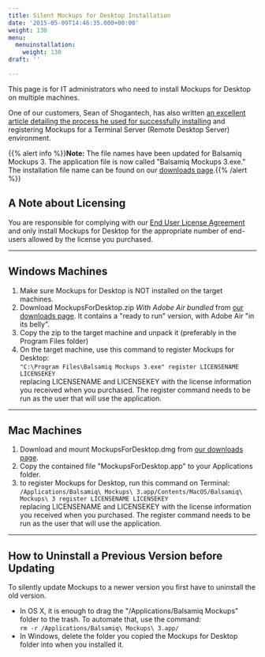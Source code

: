 ```yaml
---
title: Silent Mockups for Desktop Installation
date: '2015-05-09T14:46:35.000+00:00'
weight: 130
menu:
  menuinstallation:
    weight: 130
draft: ''

---
```

This page is for IT administrators who need to install Mockups for Desktop on multiple machines.

One of our customers, Sean of Shogantech, has also written [an excellent article detailing the process he used for successfully installing](http://www.shogan.co.uk/?p=641) and registering Mockups for a Terminal Server (Remote Desktop Server) environment.

{{% alert info %}}**Note:** The file names have been updated for Balsamiq Mockups 3\. The application file is now called "Balsamiq Mockups 3.exe." The installation file name can be found on our [downloads page](https://balsamiq.com/download).{{% /alert %}}

## A Note about Licensing

You are responsible for complying with our [End User License Agreement](https://balsamiq.com/eulas) and only install Mockups for Desktop for the appropriate number of end-users allowed by the license you purchased.

* * *

## Windows Machines

1.  Make sure Mockups for Desktop is NOT installed on the target machines.
2.  Download MockupsForDesktop.zip *With Adobe Air bundled* from [our downloads page](https://balsamiq.com/download). It contains a "ready to run" version, with Adobe Air "in its belly".
3.  Copy the zip to the target machine and unpack it (preferably in the Program Files folder)
4.  On the target machine, use this command to register Mockups for Desktop:  
    `"C:\Program Files\Balsamiq Mockups 3.exe" register LICENSENAME LICENSEKEY`  
    replacing LICENSENAME and LICENSEKEY with the license information you received when you purchased. The register command needs to be run as the user that will use the application.

* * *

## Mac Machines

1.  Download and mount MockupsForDesktop.dmg from [our downloads page](https://balsamiq.com/download).
2.  Copy the contained file "MockupsForDesktop.app" to your Applications folder.
3.  to register Mockups for Desktop, run this command on Terminal:  
    `/Applications/Balsamiq\ Mockups\ 3.app/Contents/MacOS/Balsamiq\ Mockups\ 3 register LICENSENAME LICENSEKEY`  
    replacing LICENSENAME and LICENSEKEY with the license information you received when you purchased. The register command needs to be run as the user that will use the application.

* * *

## How to Uninstall a Previous Version before Updating

To silently update Mockups to a newer version you first have to uninstall the old version.

*   In OS X, it is enough to drag the "/Applications/Balsamiq Mockups" folder to the trash. To automate that, use the command:  
    `rm -r /Applications/Balsamiq\ Mockups\ 3.app/`
*   In Windows, delete the folder you copied the Mockups for Desktop folder into when you installed it.
